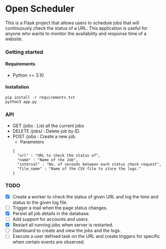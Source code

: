# Open Scheduler

This is a Flask project that allows users to schedule jobs that will continuously check the status of a URL. This application is useful for anyone who wants to monitor the availability and response time of a website.

### Getting started

#### Requirements
- Python >= 3.10

#### Installation
```
pip install -r requirements.txt
python3 app.py
```

### API
- GET /jobs : List all the current jobs
- DELETE /jobs/<id> : Delete job by ID.
- POST /jobs : Create a new job.
  - Parameters
  ```
  {
    "url" : "URL to check the status of",
    "name" : "Name of the Job",
    "interval" : "No. of seconds between each status check request",
    "file_name" : "Name of the CSV file to store the logs."
  }
  ```
### TODO
  
- [x] Create a worker to check the status of given URL and log the time and status to the given log file. 
- [ ] Trigger a mail when the page status changes.
- [x] Persist all job details in the database.
- [ ] Add support for accounts and users.
- [x] Restart all running jobs when server is restarted.
- [ ] Dashboard to create and view the jobs and the logs.
- [ ] Execute a user defined task on the URL and create triggers for specific when certain events are observed.
